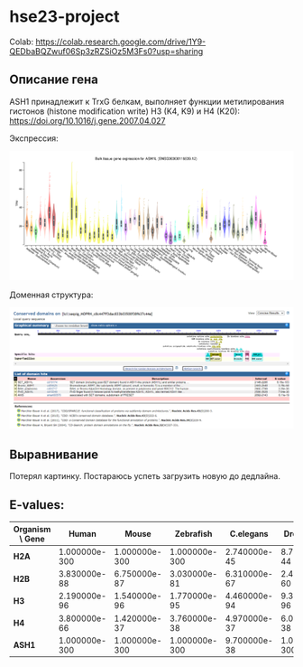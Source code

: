 # hse23-project

Colab: https://colab.research.google.com/drive/1Y9-QEDbaBQZwuf06Sp3zRZSiOz5M3Fs0?usp=sharing

## Описание гена

ASH1 принадлежит к TrxG белкам, выполняет функции метилирования гистонов (histone modification write) H3 (K4, K9) и H4 (K20): https://doi.org/10.1016/j.gene.2007.04.027

Экспрессия:

![expression](https://github.com/whiteroomlz/hse23-project/blob/7e90e7d849ae53eba5601afc686d6ad85b2b6ed8/raw/gene-exp-plot.png)


Доменная структура:

![structure](https://github.com/whiteroomlz/hse23-project/blob/7e90e7d849ae53eba5601afc686d6ad85b2b6ed8/raw/structure.png)

## Выравнивание

Потерял картинку. Постараюсь успеть загрузить новую до дедлайна.

## E-values:

|**Organism \ Gene**|**Human**|**Mouse**|**Zebrafish**|**C.elegans**|**Drosophila**|**Ciliate**|**Yeast**|**Methanocaldococcus**|**Thermococcus**|**Tuberculosis**|**E.coli**|
|-|-|-|-|-|-|-|-|-|-|-|-|
|**H2A**|1.000000e-300|1.000000e-300|1.000000e-300|2.740000e-45|8.780000e-44|2.740000e-46|7.470000e-46|1.800|8.510000e-09|5.970000e-12|2.050000e-25|
|**H2B**|3.830000e-88|6.750000e-87|3.030000e-81|6.310000e-67|2.410000e-60|3.080000e-51|5.770000e-60|1.000|8.500000e-01|1.700000e+00|1.100000e+00|
|**H3**|2.190000e-96|1.540000e-96|1.770000e-95|4.460000e-94|9.390000e-96|8.410000e-86|3.310000e-87|0.034|5.700000e-02|4.600000e+00|9.000000e-01|
|**H4**|3.800000e-66|1.420000e-37|3.760000e-38|4.970000e-37|6.020000e-38|7.030000e-31|2.110000e-35|0.220|1.400000e-01|2.700000e+00|1.000000e-01|
|**ASH1**|1.000000e-300|1.000000e-300|1.000000e-300|9.700000e-38|1.000000e-300|2.540000e-34|4.190000e-39|0.360|6.700000e-02|7.800000e+00|2.100000e-01|
